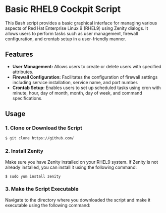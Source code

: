 # Basic RHEL9 Cockpit Script

This Bash script provides a basic graphical interface for managing various aspects of Red Hat Enterprise Linux 9 (RHEL9) using Zenity dialogs. It allows users to perform tasks such as user management, firewall configuration, and crontab setup in a user-friendly manner.

## Features

- **User Management:** Allows users to create or delete users with specified attributes.
- **Firewall Configuration:** Facilitates the configuration of firewall settings including service installation, service name, and port number.
- **Crontab Setup:** Enables users to set up scheduled tasks using cron with minute, hour, day of month, month, day of week, and command specifications.

## Usage

### 1. Clone or Download the Script
```bash
$ git clone https://github.com/
```
### 2. Install Zenity

Make sure you have Zenity installed on your RHEL9 system. If Zenity is not already installed, you can install it using the following command:

```bash
$ sudo yum install zenity
```
### 3. Make the Script Executable
Navigate to the directory where you downloaded the script and make it executable using the following command:
